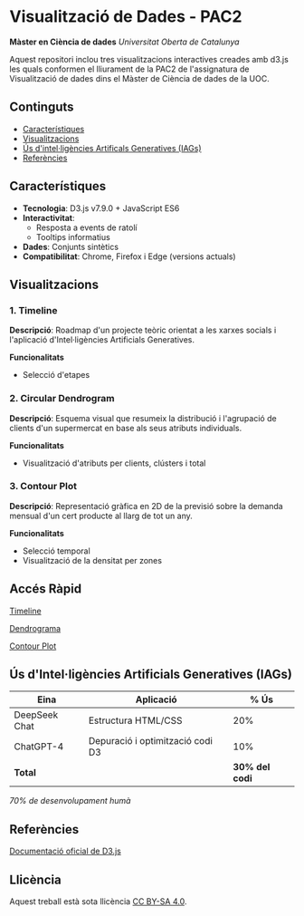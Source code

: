 # Visualització de Dades - PAC2
**Màster en Ciència de dades**
*Universitat Oberta de Catalunya*

Aquest repositori inclou tres visualitzacions interactives creades amb d3.js les quals conformen el lliurament de la PAC2 de l'assignatura de Visualització de dades dins el Màster de Ciència de dades de la UOC.

## Continguts
- [Característiques](#característiques)
- [Visualitzacions](#visualitzacions)
- [Ús d'intel·ligències Artificals Generatives (IAGs)](#ús-d'Intel·ligències-Artificials-Generatives-(IAGs))
- [Referències](#referències)

## Característiques
- **Tecnologia**: D3.js v7.9.0 + JavaScript ES6
- **Interactivitat**:
  - Resposta a events de ratolí
  - Tooltips informatius
- **Dades**: Conjunts sintètics
- **Compatibilitat**: Chrome, Firefox i Edge (versions actuals)

## Visualitzacions
### 1. Timeline
**Descripció**: Roadmap d'un projecte teòric orientat a les xarxes socials i l'aplicació d'Intel·ligències Artificials Generatives.

**Funcionalitats**
  - Selecció d'etapes

### 2. Circular Dendrogram
**Descripció**: Esquema visual que resumeix la distribució i l'agrupació de clients d'un supermercat en base als seus atributs individuals.

**Funcionalitats**
  - Visualització d'atributs per clients, clústers i total

### 3. Contour Plot
**Descripció**: Representació gràfica en 2D de la previsió sobre la demanda mensual d'un cert producte al llarg de tot un any.

**Funcionalitats**
  - Selecció temporal
  - Visualització de la densitat per zones

## Accés Ràpid
[Timeline](https://efarran0.github.io/Data_Visualization_PAC2/Timeline/)

[Dendrograma](https://efarran0.github.io/Data_Visualization_PAC2/Circular_Dendrogram/)

[Contour Plot](https://efarran0.github.io/Data_Visualization_PAC2/Contour_Plot/)

## Ús d'Intel·ligències Artificials Generatives (IAGs)
| Eina | Aplicació | % Ús |
|------|-----------|------|
| DeepSeek Chat | Estructura HTML/CSS | 20% |
| ChatGPT-4 | Depuració i optimització codi D3 | 10% |
| **Total** | | **30% del codi** |

*70% de desenvolupament humà*

## Referències
[Documentació oficial de D3.js](https://d3js.org)

## Llicència
Aquest treball està sota llicència [CC BY-SA 4.0](https://creativecommons.org/licenses/by-sa/4.0/).
